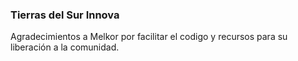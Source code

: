 ### Tierras del Sur Innova

Agradecimientos a Melkor por facilitar el codigo y recursos para su liberación a la comunidad.
